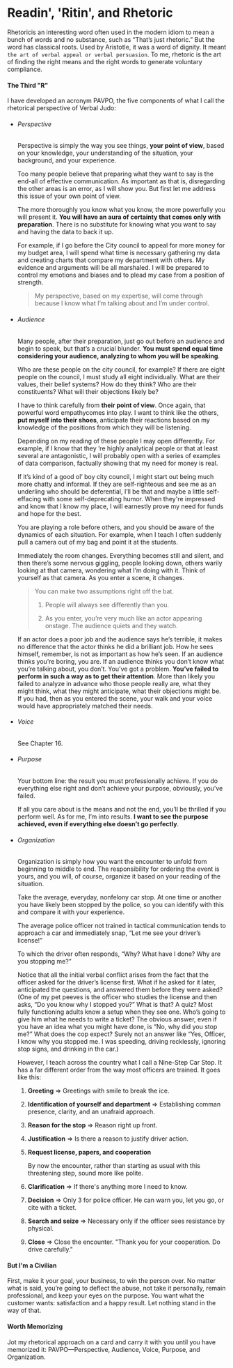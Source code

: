 # Readin', 'Ritin', and Rhetoric

Rhetoricis an interesting word often used in the modern idiom to mean a bunch of words and no substance, such as “That’s just rhetoric.” But the word has classical roots. Used by Aristotle, it was a word of dignity. It meant `the art of verbal appeal or verbal persuasion`.
To me, rhetoric is the art of finding the right means and the right words to generate voluntary compliance.

#### The Third "R"

I have developed an acronym PAVPO, the five components of what I call the rhetorical perspective of Verbal Judo:

- ###### Perspective
  
  Perspective is simply the way you see things, **your point of view**, based on your knowledge, your understanding of the situation, your background, and your experience.
  
  Too many people believe that preparing what they want to say is the end-all of effective communication. As important as that is, disregarding the other areas is an error, as I will show you. But first let me address this issue of your own point of view.
  
  The more thoroughly you know what you know, the more powerfully you will present it. **You will have an aura of certainty that comes only with preparation**. There is no substitute for knowing what you want to say and having the data to back it up.
  
  For example, if I go before the City council to appeal for more money for my budget area, I will spend what time is necessary gathering my data and creating charts that compare my department with others. My evidence and arguments will be all marshaled. I will be prepared to control my emotions and biases and to plead my case from a position of strength.
  
  > My perspective, based on my expertise, will come through because I know what I’m talking about and I’m under control.

- ###### Audience
  
  Many people, after their preparation, just go out before an audience and begin to speak, but that’s a crucial blunder. **You must spend equal time considering your audience, analyzing to whom you will be speaking**.
  
  Who are these people on the city council, for example? If there are eight people on the council, I must study all eight individually. What are their values, their belief systems? How do they think? Who are their constituents? What will their objections likely be?
  
  I have to think carefully from **their point of view**. Once again, that powerful word empathycomes into play. I want to think like the others, **put myself into their shoes**, anticipate their reactions based on my knowledge of the positions from which they will be listening.
  
  Depending on my reading of these people I may open differently. For example, if I know that they ’re highly analytical people or that at least several are antagonistic, I will probably open with a series of examples of data comparison, factually showing that my need for money is real.
  
  If it’s kind of a good ol’ boy city council, I might start out being much more chatty and informal. If they are self-righteous and see me as an underling who should be deferential, I’ll be that and maybe a little self-effacing with some self-deprecating humor. When they're impressed and know that I know my place, I will earnestly prove my need for funds and hope for the best.
  
  You are playing a role before others, and you should be aware of the dynamics of each situation. For example, when I teach I often suddenly pull a camera out of my bag and point it at the students.
  
  Immediately the room changes. Everything becomes still and silent, and then there’s some nervous giggling, people looking down, others warily looking at that camera, wondering what I’m doing with it. Think of yourself as that camera. As you enter a scene, it changes.
  
  > You can make two assumptions right off the bat. 
  > 
  > 1. People will always see differently than you.
  > 
  > 2. As you enter, you’re very much like an actor appearing onstage. The audience quiets and they watch.
  
  If an actor does a poor job and the audience says he’s terrible, it makes no difference that the actor thinks he did a brilliant job. How he sees himself, remember, is not as important as how he’s seen. If an audience thinks you’re boring, you are. If an audience thinks you don’t know what you’re talking about, you don’t. You’ve got a problem. **You’ve failed to perform in such a way as to get their attention**. More than likely you failed to analyze in advance who those people really are, what they might think, what they might anticipate, what their objections might be. If you had, then as you entered the scene, your walk and your voice would have appropriately matched their needs.

- ###### Voice
  
  See Chapter 16.

- ###### Purpose
  
  Your bottom line: the result you must professionally achieve. If you do everything else right and don’t achieve your purpose, obviously, you’ve failed.
  
  If all you care about is the means and not the end, you’ll be thrilled if you perform well. As for me, I’m into results. **I want to see the purpose achieved, even if everything else doesn’t go perfectly**.

- ###### Organization
  
  Organization is simply how you want the encounter to unfold from beginning to middle to end. The responsibility for ordering the event is yours, and you will, of course, organize it based on your reading of the situation.
  
  Take the average, everyday, nonfelony car stop. At one time or another you have likely been stopped by the police, so you can identify with this and compare it with your experience.
  
  The average police officer not trained in tactical communication tends to approach a car and immediately snap, “Let me see your driver’s license!”
  
  To which the driver often responds, “Why? What have I done? Why are you stopping me?”
  
  Notice that all the initial verbal conflict arises from the fact that the officer asked for the driver’s license first. What if he asked for it later, anticipated the questions, and answered them before they were asked? (One of my pet peeves is the officer who studies the license and then asks, “Do you know why I stopped you?” What is that? A quiz? Most fully functioning adults know a setup when they see one. Who’s going to give him what he needs to write a ticket? The obvious answer, even if you have an idea what you might have done, is “No, why did you stop me?” What does the cop expect? Surely not an answer like “Yes, Officer, I know why you stopped me. I was speeding, driving recklessly, ignoring stop signs, and drinking in the car.)
  
  However, I teach across the country what I call a Nine-Step Car Stop. It has a far different order from the way most officers are trained. It goes like this:
  
  1. **Greeting** => Greetings with smile to break the ice.
  
  2. **Identification of yourself and department** => Establishing comman presence, clarity, and an unafraid approach.
  
  3. **Reason for the stop** => Reason right up front.
  
  4. **Justification** => Is there a reason to justify driver action.
  
  5. **Request license, papers, and cooperation**
     
     By now the encounter, rather than starting as usual with this threatening step, sound more like polite.
  
  6. **Clarification** => If there's anything more I need to know.
  
  7. **Decision** => Only 3 for police officer. He can warn you, let you go, or cite with a ticket.
  
  8. **Search and seize** => Necessary only if the officer sees resistance by physical.
  
  9. **Close** => Close the encounter. "Thank you for your cooperation. Do drive carefully."

#### But I'm a Civilian

First, make it your goal, your business, to win the person over. No matter what is said, you’re going to deflect the abuse, not take it personally, remain professional, and keep your eyes on the purpose. You want what the customer wants: satisfaction and a happy result. Let nothing stand in the way of that.

#### Worth Memorizing

Jot my rhetorical approach on a card and carry it with you until you have memorized it: PAVPO—Perspective, Audience, Voice, Purpose, and Organization.


